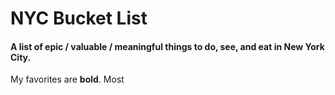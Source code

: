 NYC Bucket List
===============

#### A list of epic / valuable / meaningful things to do, see, and eat in New York City. 
 My favorites are **bold**.
 Most 